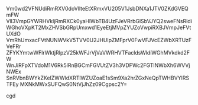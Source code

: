 Vm0wd2VFNUdiRmRXV0doVllteEtXRmxVU205V1JsbDNXa1JTV0ZKdGVEQmFW
Vll3VmpGYWRHVkljRmRXCk0yaHlWbTB4UzFJeVRrbGlSbVJYQ2sweFNsRldi
WGhoVXpKT2MxZHVSbGRpUmxwd1EyeEtjMVpZYUZoVwpiRXBJVmpJeFVtUXdO
VmRhUmxacFVtNUNWVkV5TVV0U2JHUlpZMFprV0FwVFJVcEZWbXRTUzFVeFRr
ZFYKYmtwWFlrWktjRlpzV25kWFJrVjVaVWRHVTFacldsWldiWGhMVkdkd2FW
WnJiRFpXTVdoM1V6Rk5lRnBGCmFGVUtZV3h3VDFWc2FGTlNWbXh6WVVjNWEx
SnRVbnBWYkZKelZWWldXRTlWZUZoaE1sSm9Xa2hrZGxNeQpTWHBVYlRSTFEy
MXNkMWxSUFQwS0NtVjJhZz09Cgpsc2Y=

cgd